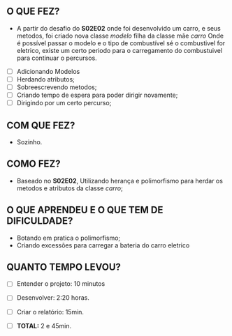 
## O QUE FEZ?
- A partir do desafio do **S02E02** onde foi desenvolvido um carro, e seus metodos, foi criado nova classe _modelo_ filha da classe mãe _carro_
Onde é possível passar o modelo e o tipo de combustível sé o combustivel for eletrico, existe um certo periodo para o carregamento do combustuivel para 
continuar o percursos.
- [ ] Adicionando Modelos
- [ ] Herdando atributos;
- [ ] Sobreescrevendo metodos;
- [ ] Criando tempo de espera para poder dirigir novamente;
- [ ] Dirigindo por um certo percurso;

## COM QUE FEZ?
- Sozinho.

## COMO FEZ?
- Baseado no **S02E02**, Utilizando herança e polimorfismo para herdar os metodos e atributos da classe _carro_;


## O QUE APRENDEU E O QUE TEM DE DIFICULDADE?
- Botando em pratica o polimorfismo;
- Criando excessões para carregar a bateria do carro eletrico

## QUANTO TEMPO LEVOU?
   - [ ] Entender o projeto: 10 minutos
   - [ ] Desenvolver:   2:20 horas.
   - [ ] Criar o relatório: 15min.
   - [ ] **TOTAL:** 2 e 45min.

